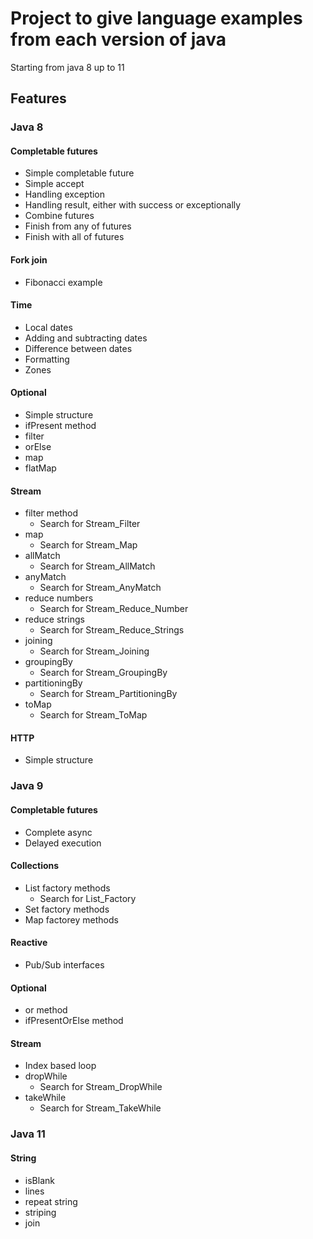 # Project to give language examples from each version of java

Starting from java 8 up to 11

## Features
### Java 8
#### Completable futures
- Simple completable future
- Simple accept
- Handling exception
- Handling result, either with success or exceptionally
- Combine futures
- Finish from any of futures
- Finish with all of futures

#### Fork join
- Fibonacci example

#### Time
- Local dates
- Adding and subtracting dates
- Difference between dates
- Formatting
- Zones

#### Optional
- Simple structure
- ifPresent method
- filter
- orElse
- map
- flatMap

#### Stream
- filter method
  - Search for Stream_Filter
- map
  - Search for Stream_Map
- allMatch
  - Search for Stream_AllMatch
- anyMatch
  - Search for Stream_AnyMatch
- reduce numbers
  - Search for Stream_Reduce_Number
- reduce strings
  - Search for Stream_Reduce_Strings
- joining
  - Search for Stream_Joining
- groupingBy
  - Search for Stream_GroupingBy
- partitioningBy
  - Search for Stream_PartitioningBy
- toMap
  - Search for Stream_ToMap

#### HTTP
- Simple structure

### Java 9
#### Completable futures
- Complete async
- Delayed execution

#### Collections
- List factory methods
  - Search for List_Factory
- Set factory methods
- Map factorey methods

#### Reactive
- Pub/Sub interfaces

#### Optional
- or method
- ifPresentOrElse method

#### Stream
- Index based loop
- dropWhile
  - Search for Stream_DropWhile
- takeWhile
  - Search for Stream_TakeWhile

### Java 11
#### String
- isBlank
- lines
- repeat string
- striping
- join